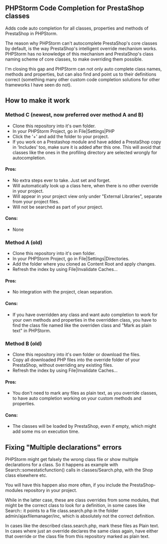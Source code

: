 ## PHPStorm Code Completion for PrestaShop classes

Adds code auto completion for all classes, properties and methods of PrestaShop in PHPStorm.

The reason why PHPStorm can't autocomplete PrestaShop's core classes by default, is the way PrestaShop's
intelligent override mechanism works. PHPStorm has no knowledge of this mechanism and PrestaShop's class
naming scheme of core classes, to make overriding them possible. 

I'm closing this gap and PHPStorm can not only auto complete class names, methods and properties, 
but can also find and point us to their definitions correct (something many other custom code completion
solutions for other frameworks I have seen do not). 

## How to make it work

### Method C (newest, now preferred over method A and B)

- Clone this repository into it's own folder. 
- In your PHPStorm Project, go in File|Settings|PHP
- Click the '+' and add the folder to your project. 
- If you work on a Prestashop module and have added a PrestaShop copy in 'Includes' too, make sure it is added after 
this one. This will avoid that classes like the ones in the profiling directory are selected wrongly for autocompletion.   

#### Pros:
- No extra steps ever to take. Just set and forget. 
- Will automatically look up a class here, when there is no other override in your project. 
- Will appear in your project view only under "External Libraries", separate from your project files.
- Will not be searched as part of your project.  

#### Cons:
- None 



### Method A (old)

- Clone this repository into it's own folder.
- In your PHPStorm Project, go in File|Settings|Directories.
- Add the folder where you cloned as Content Root and apply changes.
- Refresh the index by using File|Invalidate Caches...

#### Pros:
- No integration with the project, clean separation. 

#### Cons:
- If you have overridden any class and want auto completion to work for your own methods and properties in the overridden class, you have to find the class file named like the overriden class and "Mark as plain text" in PHPStorm.
 

### Method B (old)

- Clone this repository into it's own folder or download the files.
- Copy all downloaded PHP files into the override folder of your PrestaShop, without overriding any existing files. 
- Refresh the index by using File|Invalidate Caches...


#### Pros:
- You don't need to mark any files as plain text, as you override classes, to have auto completion working on your custom methods and properties.

#### Cons:
- The classes will be loaded by PrestaShop, even if empty, which might add some ms on execution time. 


## Fixing "Multiple declarations" errors

PHPStorm might get falsely the wrong class file or show multiple declarations for a class. So it happens as example with Search::somestaticfunction() calls in classes/Search.php, with the Shop class elsewhere etc. 

You will have this happen also more often, if you include the PrestaShop-modules repository in your project. 

While in the latter case, these are class overrides from some modules, that might be the correct class to look for a definition, in some cases like Search:: it points to a file class.search.php in the folder admin/ajaxfilemanager/inc, which is absolutely not the correct definition. 

In cases like the described class.search.php, mark these files as Plain text. In cases where just an override declares the same class again, have either that override or the class file from this repository marked as plain text. 

